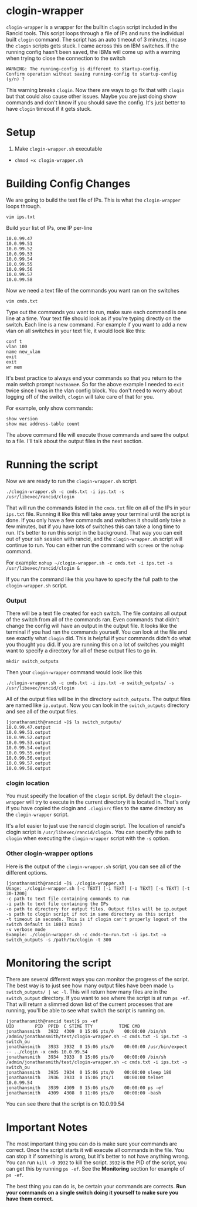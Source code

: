 # clogin-wrapper

`clogin-wrapper` is a wrapper for the builtin `clogin` script included in the Rancid tools. This script loops through a file of IPs and runs the individual built `clogin` command. The script has an auto timeout of 3 minutes, incase the `clogin` scripts gets stuck. I came across this on IBM switches. If the running config hasn't been saved, the IBMs will come up with a warning when trying to close the connection to the switch

```
WARNING: The running-config is different to startup-config.
Confirm operation without saving running-config to startup-config (y/n) ?
```
This warning breaks `clogin`. Now there are ways to go fix that with `clogin` but that could also cause other issues. Maybe you are just doing show commands and don't know if you should save the config. It's just better to have `clogin` timeout if it gets stuck.

# Setup

1. Make `clogin-wrapper.sh` executable
  * `chmod +x clogin-wrapper.sh`

# Building Config Changes
We are going to build the text file of IPs. This is what the `clogin-wrapper` loops through.

`vim ips.txt`

Build your list of IPs, one IP per-line

```
10.0.99.47
10.0.99.51
10.0.99.52
10.0.99.53
10.0.99.54
10.0.99.55
10.0.99.56
10.0.99.57
10.0.99.58
```

Now we need a text file of the commands you want ran on the switches

`vim cmds.txt`

Type out the commands you want to run, make sure each command is one line at a time. Your text file should look as if you're typing directly on the switch. Each line is a new command. For example if you want to add a new vlan on all switches in your text file, it would look like this:

```
conf t
vlan 100
name new_vlan
exit
exit
wr mem
```
It's best practice to always end your commands so that you return to the main switch prompt `hostname#`. So for the above example I needed to `exit` twice since I was in the vlan config block. You don't need to worry about logging off of the switch, `clogin` will take care of that for you. 

For example, only show commands:

```
show version
show mac address-table count 
```
The above command file will execute those commands and save the output to a file. I'll talk about the output files in the next section.

# Running the script
Now we are ready to run the `clogin-wrapper.sh` script.

`./clogin-wrapper.sh -c cmds.txt -i ips.txt -s /usr/libexec/rancid/clogin`

That will run the commands listed in the `cmds.txt` file on all of the IPs in your `ips.txt` file. Running it like this will take away your terminal until the script is done. If you only have a few commands and switches it should only take a few minutes, but if you have lots of switches this can take a long time to run. It's better to run this script in the background. That way you can exit out of your ssh session with rancid, and the `clogin-wrapper.sh` script will continue to run. You can either run the command with `screen` or the `nohup` command. 

For example: `nohup ~/clogin-wrapper.sh -c cmds.txt -i ips.txt -s /usr/libexec/rancid/clogin &`

If you run the command like this you have to specify the full path to the `clogin-wrapper.sh` script.

### Output
There will be a text file created for each switch. The file contains all output of the switch from all of the commands ran. Even commands that didn't change the config will have an output in the output file. It looks like the terminal if you had ran the commands yourself. You can look at the file and see exactly what `clogin` did. This is helpful if your commands didn't do what you thought you did. If you are running this on a lot of switches you might want to specify a directory for all of these output files to go in.

`mkdir switch_outputs`

Then your `clogin-wrapper` command would look like this

`./clogin-wrapper.sh -c cmds.txt -i ips.txt -o switch_outputs/ -s /usr/libexec/rancid/clogin`

All of the output files will be in the directory `switch_outputs`. The output files are named like `ip.output`. Now you can look in the `switch_outputs` directory and see all of the output files.

```
[jonathansmith@rancid ~]$ ls switch_outputs/
10.0.99.47.output
10.0.99.51.output
10.0.99.52.output
10.0.99.53.output
10.0.99.54.output
10.0.99.55.output
10.0.99.56.output
10.0.99.57.output
10.0.99.58.output
```

### clogin location
You must specify the location of the `clogin` script. By default the `clogin-wrapper` will try to execute in the current directory it is located in. That's only if you have copied the clogin and `.cloginrc` files to the same directory as the `clogin-wrapper` script.

It's a lot easier to just use the rancid clogin script. The location of rancid's clogin script is `/usr/libexec/rancid/clogin.` You can specify the path to `clogin` when executing the `clogin-wrapper` script with the `-s` option.

### Other clogin-wrapper options

Here is the output of the `clogin-wrapper.sh` script, you can see all of the different options.

```
[jonathansmith@rancid ~]$ ./clogin-wrapper.sh 
Usage: ./clogin-wrapper.sh [-c TEXT] [-i TEXT] [-o TEXT] [-s TEXT] [-t 30-1200]
-c path to text file containing commands to run
-i path to text file containing the IPs
-o path to directory for output files. Output files will be ip.output
-s path to clogin script if not in same directory as this script
-t timeout in seconds. This is if clogin can't properly logout of the switch default is 180(3 mins)
-v verbose mode
Example: ./clogin-wrapper.sh -c cmds-to-run.txt -i ips.txt -o switch_outputs -s /path/to/clogin -t 300
```


# Monitoring the script

There are several different ways you can monitor the progress of the script. The best way is to just see how many output files have been made `ls switch_outputs/ | wc -l`. This will return how many files are in the `switch_output` directory. If you want to see where the script is at run `ps -ef`. That will return a slimmed down list of the current processes that are running, you'll be able to see what switch the script is running on.

```
[jonathansmith@rancid test]$ ps -ef
UID        PID  PPID  C STIME TTY          TIME CMD
jonathansmith   3932  4309  0 15:06 pts/0    00:00:00 /bin/sh /admin/jonathansmith/test/clogin-wrapper.sh -c cmds.txt -i ips.txt -o switch_ou
jonathansmith   3933  3932  0 15:06 pts/0    00:00:00 /usr/bin/expect -- ../clogin -x cmds 10.0.99.54
jonathansmith   3934  3933  0 15:06 pts/0    00:00:00 /bin/sh /admin/jonathansmith/test/clogin-wrapper.sh -c cmds.txt -i ips.txt -o switch_ou
jonathansmith   3935  3934  0 15:06 pts/0    00:00:00 sleep 180
jonathansmith   3936  3933  0 15:06 pts/1    00:00:00 telnet 10.0.99.54
jonathansmith   3939  4309  0 15:06 pts/0    00:00:00 ps -ef
jonathansmith   4309  4308  0 11:06 pts/0    00:00:00 -bash
```

You can see there that the script is on 10.0.99.54

# Important Notes
The most important thing you can do is make sure your commands are correct. Once the script starts it will execute all commands in the file. You can stop it if something is wrong, but it's better to not have anything wrong. You can run `kill -9 3932` to kill the script. `3932` is the PID of the script, you can get this by running `ps -ef`. See the **Monitoring** section for example of `ps -ef`.

The best thing you can do is, be certain your commands are corrects. **Run your commands on a single switch doing it yourself to make sure you have them correct.**    
